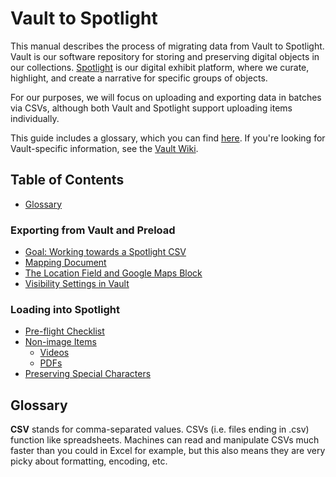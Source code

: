 # Vault to Spotlight

This manual describes the process of migrating data from Vault to Spotlight. Vault is our software repository for storing and preserving digital objects in our collections. [Spotlight](https://exhibits.library.uvic.ca/) is our digital exhibit platform, where we curate, highlight, and create a narrative for specific groups of objects.

For our purposes, we will focus on uploading and exporting data in batches via CSVs, although both Vault and Spotlight support uploading items individually.

This guide includes a glossary, which you can find [here](#glossary). If you're looking for Vault-specific information, see the [Vault Wiki](https://github.com/UVicLibrary/Vault/wiki).

## Table of Contents
* [Glossary](#glossary)

### Exporting from Vault and Preload
* [Goal: Working towards a Spotlight CSV]()
* [Mapping Document]()
* [The Location Field and Google Maps Block]()
* [Visibility Settings in Vault]()

### Loading into Spotlight
* [Pre-flight Checklist]()
* [Non-image Items]()
  * [Videos]()
  * [PDFs]()
* [Preserving Special Characters]()

## Glossary

**CSV** stands for comma-separated values. CSVs (i.e. files ending in .csv) function like spreadsheets. Machines can read and manipulate CSVs much faster than you could in Excel for example, but this also means they are very picky about formatting, encoding, etc.
